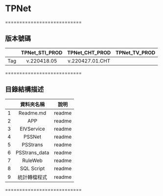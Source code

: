 # TPNet

===========================
## 版本號碼

|       | TPNet_STI_PROD | TPNet_CHT_PROD | TPNet_TV_PROD |
| :---: |     :---:      |      :---:     |     :---:     |  
|  Tag  |  v.220418.05   | v.220427.01.CHT|               |


===========================

## 目錄結構描述

|       | 資料夾名稱    |  說明  |
| :---: |     :---:    |  :---: |
|   1   | Readme.md    | readme |
|   2   | APP          | readme |
|   3   | EIVService   | readme |
|   4   | PSSNet       | readme |
|   5   | PSStrans     | readme |
|   6   | PSStrans_data| readme |
|   7   | RuleWeb      | readme |
|   8   | SQL Script   | readme |
|   9   | 統計轉檔程式  | readme |

===========================
